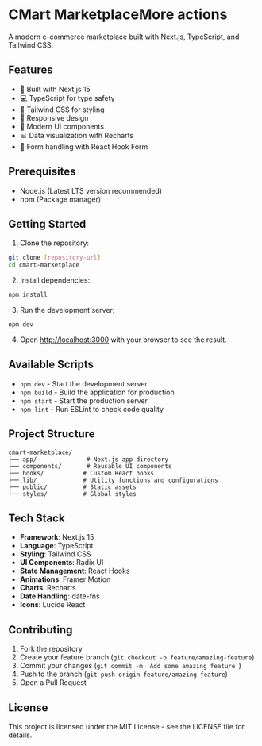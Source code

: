 # CMart MarketplaceMore actions

A modern e-commerce marketplace built with Next.js, TypeScript, and Tailwind CSS.

## Features

- 🚀 Built with Next.js 15
- 💻 TypeScript for type safety
- 🎨 Tailwind CSS for styling
- 📱 Responsive design
- 🎯 Modern UI components 
- 📊 Data visualization with Recharts
- 📝 Form handling with React Hook Form

## Prerequisites

- Node.js (Latest LTS version recommended)
- npm (Package manager)

## Getting Started

1. Clone the repository:
```bash
git clone [repository-url]
cd cmart-marketplace
```

2. Install dependencies:
```bash
npm install
```

3. Run the development server:
```bash
npm dev
```

4. Open [http://localhost:3000](http://localhost:3000) with your browser to see the result.

## Available Scripts

- `npm dev` - Start the development server
- `npm build` - Build the application for production
- `npm start` - Start the production server
- `npm lint` - Run ESLint to check code quality

## Project Structure

```
cmart-marketplace/
├── app/              # Next.js app directory
├── components/       # Reusable UI components
├── hooks/           # Custom React hooks
├── lib/             # Utility functions and configurations
├── public/          # Static assets
└── styles/          # Global styles
```

## Tech Stack

- **Framework**: Next.js 15
- **Language**: TypeScript
- **Styling**: Tailwind CSS
- **UI Components**: Radix UI
- **State Management**: React Hooks
- **Animations**: Framer Motion
- **Charts**: Recharts
- **Date Handling**: date-fns
- **Icons**: Lucide React

## Contributing

1. Fork the repository
2. Create your feature branch (`git checkout -b feature/amazing-feature`)
3. Commit your changes (`git commit -m 'Add some amazing feature'`)
4. Push to the branch (`git push origin feature/amazing-feature`)
5. Open a Pull Request

## License

This project is licensed under the MIT License - see the LICENSE file for details. 

